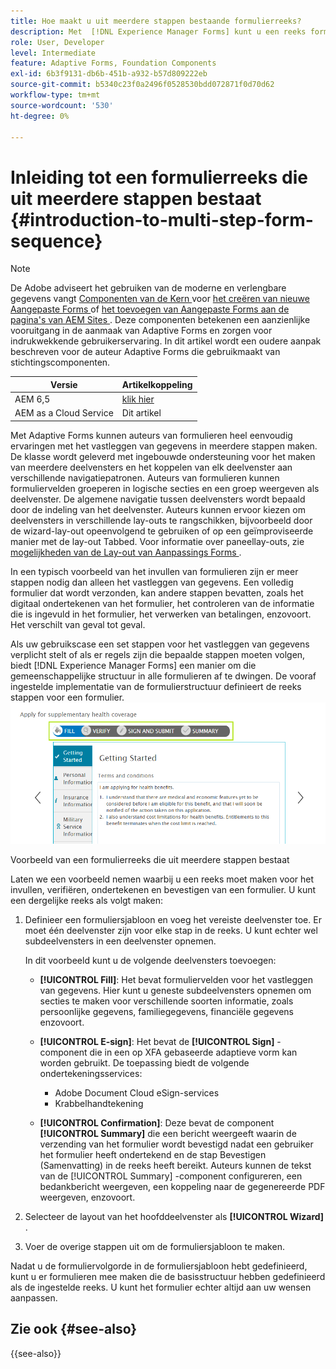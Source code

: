 ```yaml
---
title: Hoe maakt u uit meerdere stappen bestaande formulierreeks?
description: Met  [!DNL Experience Manager Forms] kunt u een reeks formulierdeelvensters definiëren waarmee gebruikers door een adaptief formulier kunnen navigeren en dit invullen.
role: User, Developer
level: Intermediate
feature: Adaptive Forms, Foundation Components
exl-id: 6b3f9131-db6b-451b-a932-b57d809222eb
source-git-commit: b5340c23f0a2496f0528530bdd072871f0d70d62
workflow-type: tm+mt
source-wordcount: '530'
ht-degree: 0%

---
```


# Inleiding tot een formulierreeks die uit meerdere stappen bestaat {#introduction-to-multi-step-form-sequence}

>[!NOTE]
>
> De Adobe adviseert het gebruiken van de moderne en verlengbare gegevens vangt [ Componenten van de Kern ](https://experienceleague.adobe.com/docs/experience-manager-core-components/using/adaptive-forms/introduction.html) voor [ het creëren van nieuwe Aangepaste Forms ](/help/forms/creating-adaptive-form-core-components.md) of [ het toevoegen van Aangepaste Forms aan de pagina&#39;s van AEM Sites ](/help/forms/create-or-add-an-adaptive-form-to-aem-sites-page.md). Deze componenten betekenen een aanzienlijke vooruitgang in de aanmaak van Adaptive Forms en zorgen voor indrukwekkende gebruikerservaring. In dit artikel wordt een oudere aanpak beschreven voor de auteur Adaptive Forms die gebruikmaakt van stichtingscomponenten.

| Versie | Artikelkoppeling |
| -------- | ---------------------------- |
| AEM 6,5 | [ klik hier ](https://experienceleague.adobe.com/docs/experience-manager-65/forms/adaptive-forms-basic-authoring/introduction-form-sequence.html) |
| AEM as a Cloud Service | Dit artikel |

Met Adaptive Forms kunnen auteurs van formulieren heel eenvoudig ervaringen met het vastleggen van gegevens in meerdere stappen maken. De klasse wordt geleverd met ingebouwde ondersteuning voor het maken van meerdere deelvensters en het koppelen van elk deelvenster aan verschillende navigatiepatronen. Auteurs van formulieren kunnen formuliervelden groeperen in logische secties en een groep weergeven als deelvenster. De algemene navigatie tussen deelvensters wordt bepaald door de indeling van het deelvenster. Auteurs kunnen ervoor kiezen om deelvensters in verschillende lay-outs te rangschikken, bijvoorbeeld door de wizard-lay-out opeenvolgend te gebruiken of op een geïmproviseerde manier met de lay-out Tabbed. Voor informatie over paneellay-outs, zie [ mogelijkheden van de Lay-out van Aanpassings Forms ](layout-capabilities-adaptive-forms.md).

In een typisch voorbeeld van het invullen van formulieren zijn er meer stappen nodig dan alleen het vastleggen van gegevens. Een volledig formulier dat wordt verzonden, kan andere stappen bevatten, zoals het digitaal ondertekenen van het formulier, het controleren van de informatie die is ingevuld in het formulier, het verwerken van betalingen, enzovoort. Het verschilt van geval tot geval.

Als uw gebruikscase een set stappen voor het vastleggen van gegevens verplicht stelt of als er regels zijn die bepaalde stappen moeten volgen, biedt [!DNL Experience Manager Forms] een manier om die gemeenschappelijke structuur in alle formulieren af te dwingen. De vooraf ingestelde implementatie van de formulierstructuur definieert de reeks stappen voor een formulier. ![ Voorbeeld van een multi-step vormopeenvolging ](assets/formpipeline.png)

Voorbeeld van een formulierreeks die uit meerdere stappen bestaat

Laten we een voorbeeld nemen waarbij u een reeks moet maken voor het invullen, verifiëren, ondertekenen en bevestigen van een formulier. U kunt een dergelijke reeks als volgt maken:

1. Definieer een formuliersjabloon en voeg het vereiste deelvenster toe. Er moet één deelvenster zijn voor elke stap in de reeks. U kunt echter wel subdeelvensters in een deelvenster opnemen.

   In dit voorbeeld kunt u de volgende deelvensters toevoegen:

   * **[!UICONTROL Fill]**: Het bevat formuliervelden voor het vastleggen van gegevens. Hier kunt u geneste subdeelvensters opnemen om secties te maken voor verschillende soorten informatie, zoals persoonlijke gegevens, familiegegevens, financiële gegevens enzovoort.

   <!--* **[!UICONTROL Verify]**: It contains the **[!UICONTROL Verify]** component that can be used in an XFA-based Adaptive Form. It displays the information captured in the Fill panel in read-only mode for verification.-->


   * **[!UICONTROL E-sign]**: Het bevat de **[!UICONTROL Sign]** -component die in een op XFA gebaseerde adaptieve vorm kan worden gebruikt. De toepassing biedt de volgende ondertekeningsservices:

      * Adobe Document Cloud eSign-services
      * Krabbelhandtekening

   * **[!UICONTROL Confirmation]**: Deze bevat de component **[!UICONTROL Summary]** die een bericht weergeeft waarin de verzending van het formulier wordt bevestigd nadat een gebruiker het formulier heeft ondertekend en de stap Bevestigen (Samenvatting) in de reeks heeft bereikt. Auteurs kunnen de tekst van de [!UICONTROL Summary] -component configureren, een bedankbericht weergeven, een koppeling naar de gegenereerde PDF weergeven, enzovoort.

1. Selecteer de layout van het hoofddeelvenster als **[!UICONTROL Wizard]** .
1. Voer de overige stappen uit om de formuliersjabloon te maken. <!-- For more information, see [Creating a custom Adaptive Form template](custom-adaptive-forms-templates.md). -->

Nadat u de formuliervolgorde in de formuliersjabloon hebt gedefinieerd, kunt u er formulieren mee maken die de basisstructuur hebben gedefinieerd als de ingestelde reeks. U kunt het formulier echter altijd aan uw wensen aanpassen.


## Zie ook {#see-also}

{{see-also}}